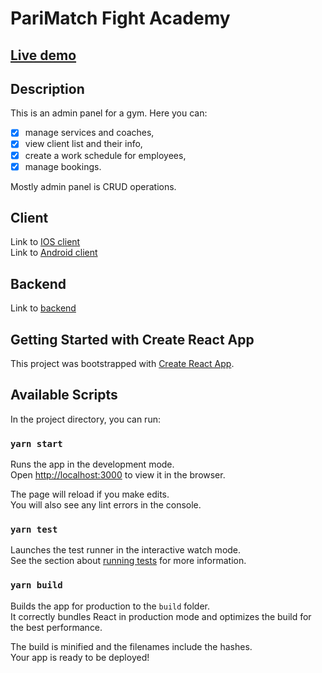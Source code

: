 # PariMatch Fight Academy
## [Live demo](https://pm-fight-academy-js-web-dw4lo.ondigitalocean.app/)

## Description

This is an admin panel for a gym. Here you can: 
- [x] manage services and coaches, 
- [x] view client list and their info, 
- [x] create a work schedule for employees, 
- [x] manage bookings.

Mostly admin panel is CRUD operations.

## Client
Link to [IOS client](https://github.com/alionastarunska/PM_Fight_Academy)</br>
Link to [Android client](https://github.com/a-krasnikov/PMFightAcademy)

## Backend
Link to [backend](https://github.com/MariiaRev/PMFightAcademy_Backend)

## Getting Started with Create React App

This project was bootstrapped with [Create React App](https://github.com/facebook/create-react-app).

## Available Scripts

In the project directory, you can run:

### `yarn start`

Runs the app in the development mode.\
Open [http://localhost:3000](http://localhost:3000) to view it in the browser.

The page will reload if you make edits.\
You will also see any lint errors in the console.

### `yarn test`

Launches the test runner in the interactive watch mode.\
See the section about [running tests](https://facebook.github.io/create-react-app/docs/running-tests) for more information.

### `yarn build`

Builds the app for production to the `build` folder.\
It correctly bundles React in production mode and optimizes the build for the best performance.

The build is minified and the filenames include the hashes.\
Your app is ready to be deployed!
